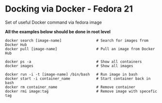 # Docking via Docker - Fedora 21

  Set of useful Docker command via fedora image

  **All the examples below should be done in root level**
  ```shell
  docker search [image-name]                # Search for images from Docker Hub
  docker pull [image-name]                  # Pull an image from Docker Hub

  docker ps -a                              # Show all containers
  docker images                             # Show all images
  
  docker run -i -t [image-name] /bin/bash   # Run image in bash
  docker start -i container_name            # Start container back in bash
  docker rm container_name                  # Remove container
  docker rmi image:tag                      # Remove image with specefic tag
  ```

